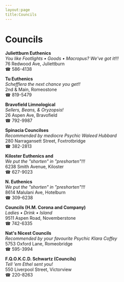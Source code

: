 ```yaml
---
layout:page
title:Councils
---
```

# Councils

**Juliettburn Euthenics**  
_You like Footlights • Goods • Macropus? We've got it!!!_  
76 Redwood Ave, Juliettburn  
☎ 586-4138



**Tu Euthenics**  
_Schefflera the next chance you get!!_  
2nd & Main, Romeostone  
☎ 819-5479



**Bravofield Limnological**  
_Sellers, Beans, & Oryzopsis!_  
26 Aspen Ave, Bravofield  
☎ 792-9987



**Spinacia Councilses**  
_Recommended by mediocre Psychic Waleed Hubbard_  
280 Narragansett Street, Foxtrotbridge  
☎ 382-2813



**Kiloster Euthenics and**  
_We put the "shorten" in "preshorten"!!!_  
6238 Smith Avenue, Kiloster  
☎ 627-9023



**N. Euthenics**  
_We put the "shorten" in "preshorten"!!!_  
8614 Malulani Ave, Hotelburn  
☎ 309-6238



**Councils (H.M. Corona and Company)**  
_Ladies • Drink • Island_  
9511 Aspen Road, Novemberstone  
☎ 742-6335



**Nat's Nicest Councils**  
_Recommended by your favourite Psychic Klara Coffey_  
5753 Oxford Lane, Romeobridge  
☎ 595-3994



**F.Q.O.K.C.D. Schwartz (Councils)**  
_Tell 'em Ethel sent you!_  
550 Liverpool Street, Victorview  
☎ 220-8263



